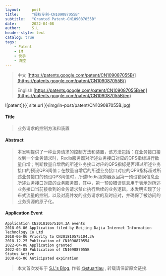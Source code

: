 ```yaml
---
layout:     post
title:      "授权专利-CN109087055B"
subtitle:   "Granted Patent-CN109087055B"
date:       2022-04-08
author:     S.L
header-style: text
catalog: true
tags:
    - Patent
    - IM
    - 快手
    - 流控
---
```

> 中文 [https://patents.google.com/patent/CN109087055B/](https://patents.google.com/patent/CN109087055B/)
>
> English [https://patents.google.com/patent/CN109087055B/en](https://patents.google.com/patent/CN109087055B/en)

![patent]({{ site.url }}/img/in-post/patent/CN109087055B.jpg)
#### Title
> 业务请求的控制方法和装置








#### Abstract
> 本发明提供了一种业务请求的控制方法和装置，该方法包括：在业务接口接收到一个业务请求时，Redis服务器对所述业务接口对应的QPS指标进行数量自增；判断数量自增后的所述业务接口对应的QPS指标是否超过所述业务接口的预设QPS阈值；在数量自增后的所述业务接口对应的QPS指标超过所述业务接口的预设QPS阈值时，所述Redis服务器返回第一预设错误信息至所述业务接口对应的业务服务器，其中，第一预设错误信息用于表示对所述业务接口当前接收到的业务请求禁止执行后续的业务逻辑。本发明实现了分布式流量的控制，以及对高并发的业务请求的及时应对，并确保了被访问的业务资源的原子化。








#### Application Event
```
Application CN201810575104.3A events 
2018-06-06 Application filed by Beijing Dajia Internet Information Technology Co Ltd
2018-06-06 Priority to CN201810575104.3A
2018-12-25 Publication of CN109087055A
2022-04-08 Application granted
2022-04-08 Publication of CN109087055B
Status Active
2038-06-06 Anticipated expiration
```
> 本文首次发布于 [S.L's Blog](https://liushuo.me), 作者 [@stuartlau](http://github.com/stuartlau) ,
转载请保留原文链接.
